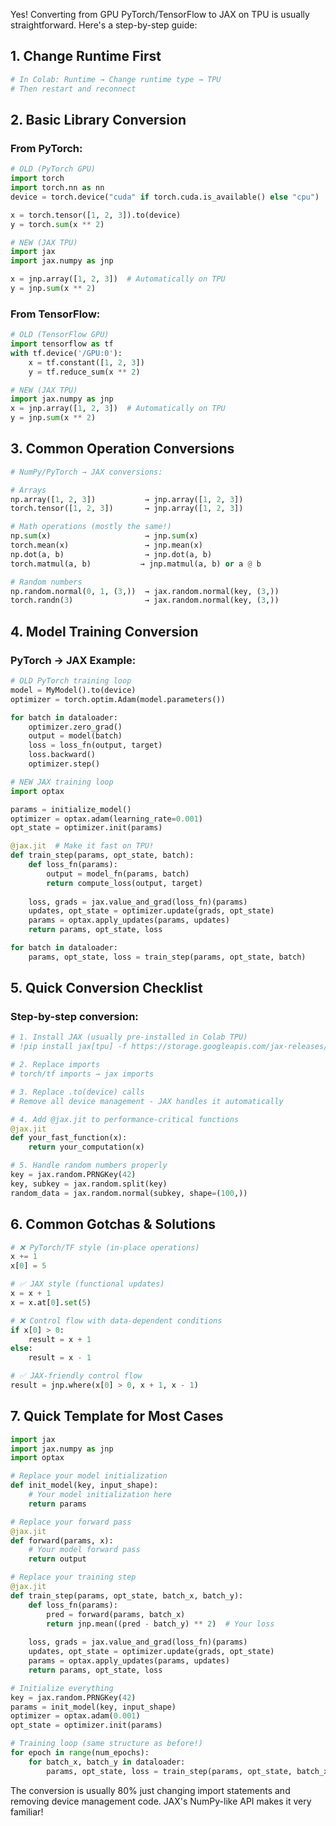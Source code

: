 Yes! Converting from GPU PyTorch/TensorFlow to JAX on TPU is usually straightforward. Here's a step-by-step guide:

## 1. Change Runtime First
```python
# In Colab: Runtime → Change runtime type → TPU
# Then restart and reconnect
```

## 2. Basic Library Conversion

### From PyTorch:
```python
# OLD (PyTorch GPU)
import torch
import torch.nn as nn
device = torch.device("cuda" if torch.cuda.is_available() else "cpu")

x = torch.tensor([1, 2, 3]).to(device)
y = torch.sum(x ** 2)

# NEW (JAX TPU)
import jax
import jax.numpy as jnp

x = jnp.array([1, 2, 3])  # Automatically on TPU
y = jnp.sum(x ** 2)
```

### From TensorFlow:
```python
# OLD (TensorFlow GPU)
import tensorflow as tf
with tf.device('/GPU:0'):
    x = tf.constant([1, 2, 3])
    y = tf.reduce_sum(x ** 2)

# NEW (JAX TPU)
import jax.numpy as jnp
x = jnp.array([1, 2, 3])  # Automatically on TPU
y = jnp.sum(x ** 2)
```

## 3. Common Operation Conversions

```python
# NumPy/PyTorch → JAX conversions:

# Arrays
np.array([1, 2, 3])           → jnp.array([1, 2, 3])
torch.tensor([1, 2, 3])       → jnp.array([1, 2, 3])

# Math operations (mostly the same!)
np.sum(x)                     → jnp.sum(x)
torch.mean(x)                 → jnp.mean(x)
np.dot(a, b)                  → jnp.dot(a, b)
torch.matmul(a, b)           → jnp.matmul(a, b) or a @ b

# Random numbers
np.random.normal(0, 1, (3,))  → jax.random.normal(key, (3,))
torch.randn(3)                → jax.random.normal(key, (3,))
```

## 4. Model Training Conversion

### PyTorch → JAX Example:
```python
# OLD PyTorch training loop
model = MyModel().to(device)
optimizer = torch.optim.Adam(model.parameters())

for batch in dataloader:
    optimizer.zero_grad()
    output = model(batch)
    loss = loss_fn(output, target)
    loss.backward()
    optimizer.step()

# NEW JAX training loop
import optax

params = initialize_model()
optimizer = optax.adam(learning_rate=0.001)
opt_state = optimizer.init(params)

@jax.jit  # Make it fast on TPU!
def train_step(params, opt_state, batch):
    def loss_fn(params):
        output = model_fn(params, batch)
        return compute_loss(output, target)
    
    loss, grads = jax.value_and_grad(loss_fn)(params)
    updates, opt_state = optimizer.update(grads, opt_state)
    params = optax.apply_updates(params, updates)
    return params, opt_state, loss

for batch in dataloader:
    params, opt_state, loss = train_step(params, opt_state, batch)
```

## 5. Quick Conversion Checklist

### Step-by-step conversion:
```python
# 1. Install JAX (usually pre-installed in Colab TPU)
# !pip install jax[tpu] -f https://storage.googleapis.com/jax-releases/libtpu_releases.html

# 2. Replace imports
# torch/tf imports → jax imports

# 3. Replace .to(device) calls
# Remove all device management - JAX handles it automatically

# 4. Add @jax.jit to performance-critical functions
@jax.jit
def your_fast_function(x):
    return your_computation(x)

# 5. Handle random numbers properly
key = jax.random.PRNGKey(42)
key, subkey = jax.random.split(key)
random_data = jax.random.normal(subkey, shape=(100,))
```

## 6. Common Gotchas & Solutions

```python
# ❌ PyTorch/TF style (in-place operations)
x += 1
x[0] = 5

# ✅ JAX style (functional updates)
x = x + 1
x = x.at[0].set(5)

# ❌ Control flow with data-dependent conditions
if x[0] > 0:
    result = x + 1
else:
    result = x - 1

# ✅ JAX-friendly control flow
result = jnp.where(x[0] > 0, x + 1, x - 1)
```

## 7. Quick Template for Most Cases

```python
import jax
import jax.numpy as jnp
import optax

# Replace your model initialization
def init_model(key, input_shape):
    # Your model initialization here
    return params

# Replace your forward pass
@jax.jit
def forward(params, x):
    # Your model forward pass
    return output

# Replace your training step
@jax.jit
def train_step(params, opt_state, batch_x, batch_y):
    def loss_fn(params):
        pred = forward(params, batch_x)
        return jnp.mean((pred - batch_y) ** 2)  # Your loss
    
    loss, grads = jax.value_and_grad(loss_fn)(params)
    updates, opt_state = optimizer.update(grads, opt_state)
    params = optax.apply_updates(params, updates)
    return params, opt_state, loss

# Initialize everything
key = jax.random.PRNGKey(42)
params = init_model(key, input_shape)
optimizer = optax.adam(0.001)
opt_state = optimizer.init(params)

# Training loop (same structure as before!)
for epoch in range(num_epochs):
    for batch_x, batch_y in dataloader:
        params, opt_state, loss = train_step(params, opt_state, batch_x, batch_y)
```

The conversion is usually 80% just changing import statements and removing device management code. JAX's NumPy-like API makes it very familiar!

